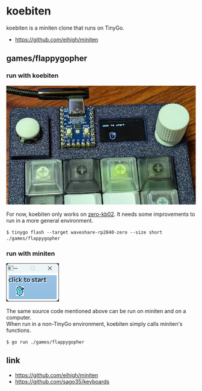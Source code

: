 # koebiten

koebiten is a miniten clone that runs on TinyGo.

* https://github.com/eihigh/miniten

## games/flappygopher

### run with koebiten

![](./images/flappygopher.jpg)

For now, koebiten only works on [zero-kb02](https://github.com/sago35/keyboards). It needs some improvements to run in a more general environment.  

```
$ tinygo flash --target waveshare-rp2040-zero --size short ./games/flappygopher
```

### run with miniten

![](./images/flappygopher_miniten.png)

The same source code mentioned above can be run on miniten and on a computer.  
When run in a non-TinyGo environment, koebiten simply calls miniten's functions.  

```
$ go run ./games/flappygopher
```

## link

* https://github.com/eihigh/miniten
* https://github.com/sago35/keyboards
